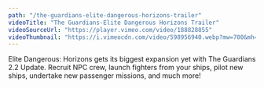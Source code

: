 ```yaml
---
path: "/the-guardians-elite-dangerous-horizons-trailer"
videoTitle: "The Guardians-Elite Dangerous Horizons Trailer"
videoSourceUrl: "https://player.vimeo.com/video/188828855"
videoThumbnail: "https://i.vimeocdn.com/video/598956940.webp?mw=700&mh=393"
---
```

Elite Dangerous: Horizons gets its biggest expansion yet with The Guardians 2.2 Update. Recruit NPC crew, launch fighters from your ships, pilot new ships, undertake new passenger missions, and much more!
